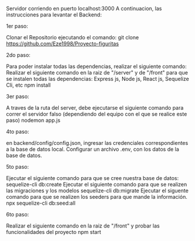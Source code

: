 Servidor corriendo en puerto localhost:3000
A continuacion, las instrucciones para levantar el Backend:

1er paso:

Clonar el Repositorio ejecutando el comando:
  git clone https://github.com/Eze1998/Proyecto-figuritas

2do paso:

Para poder instalar todas las dependencias, realizar el siguiente comando:
Realizar el siguiente comando en la raiz de "/server" y de "/front" para que se instalen todas las dependencias: Express js, Node js, React js, Sequelize Cli, etc
  npm install

3er paso:

A traves de la ruta del server, debe ejecutarse el siguiente comando para correr el servidor falso (dependiendo del equipo con el que se realice este paso)
  nodemon app.js

4to paso:

en backend/config/config.json, ingresar las credenciales correspondientes a la base de datos local.
Configurar un archivo .env, con los datos de la base de datos.

5to paso:

Ejecutar el siguiente comando para que se cree nuestra base de datos:
  sequelize-cli db:create
Ejecutar el siguiente comando para que se realizen las migraciones y los modelos
  sequelize-cli db:migrate
Ejecutar el siguente comando para que se realizen los seeders para que mande la información.
  npx sequelize-cli db:seed:all

6to paso:

Realizar el siguiente comando en la raiz de "/front" y probar las funcionalidades del proyecto
  npm start



